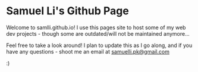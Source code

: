 # Samuel Li's Github Page
Welcome to samlli.github.io!  I use this pages site to host some of my web dev projects - though some are outdated/will not be maintained anymore...

Feel free to take a look around!  I plan to update this as I go along, and if you have any questions - shoot me an email at samuelli.pk@gmail.com

:)

